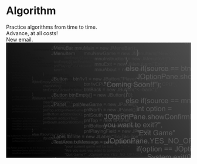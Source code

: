 # Algorithm
Practice algorithms from time to time.  
Advance, at all costs!  
New email.  
![just-a-cool-image](https://github.com/sdsy888/Algorithm/raw/master/images/109765.jpg)
